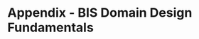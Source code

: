 # Appendix - BIS Domain Design Fundamentals

<!--
## Introduction

## Begin with the end in mind

## One data-model for all phases

## Identifying the stakeholders

## Partitioning the World

## Physical Backbone

## Planning Ahead for Interoperability

Physical Elements

Spatial Location Elements

Roles

Information

## Modeling Roles

Choosing the right option

## Example with Code?
-->
